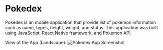 # Pokedex
Pokedex is an mobile application that provide list of pokemon information such as name, types, height, weight, and status. This application was built using JavaScript, React Native framework, and Pokemon API.

View of the App (Landscape):
![Pokedex App Screenshot](https://user-images.githubusercontent.com/75010831/130253062-70c1693a-fbe7-44e4-a96a-36919844ba16.jpg)

